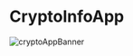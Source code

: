 # CryptoInfoApp

![cryptoAppBanner](https://user-images.githubusercontent.com/63088252/216896957-98bb93b9-1be5-4c94-8ac6-90329d5cf3be.png)
